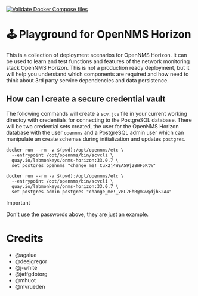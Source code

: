 [![Validate Docker Compose files](https://github.com/indigo423/opennms-playground/actions/workflows/validate-docker-compose.yml/badge.svg)](https://github.com/indigo423/opennms-playground/actions/workflows/validate-docker-compose.yml)

# 🕹️ Playground for OpenNMS Horizon

This is a collection of deployment scenarios for OpenNMS Horizon.
It can be used to learn and test functions and features of the network monitoring stack OpenNMS Horizon.
This is not a production ready deployment, but it will help you understand which components are required and how need to think about 3rd party service dependencies and data persistence.

## How can I create a secure credential vault

The following commands will create a `scv.jce` file in your current working directoy with credentials for connecting to the PostgreSQL database.
There will be two credential sets created, the user for the OpenNMS Horizon database with the user `opennms` and a PostgreSQL admin user which can manipulate an create schemas during initialization and updates `postgres`.

```
docker run --rm -v $(pwd):/opt/opennms/etc \
  --entrypoint /opt/opennms/bin/scvcli \
  quay.io/labmonkeys/onms-horizon:33.0.7 \
  set postgres opennms "change_me!_Cux2j4WEA59j28WF5Kt%"

docker run --rm -v $(pwd):/opt/opennms/etc \
  --entrypoint /opt/opennms/bin/scvcli \
  quay.io/labmonkeys/onms-horizon:33.0.7 \
  set postgres-admin postgres "change_me!_VRL7FhR@mGw@djhS2A4"
```
> [!IMPORTANT]
> Don't use the passwords above, they are just an example.

# Credits

* @agalue
* @deejgregor
* @j-white
* @jeffgdotorg
* @mhuot
* @mvrueden
